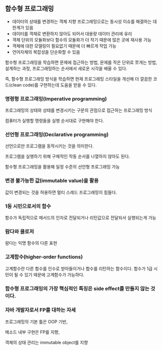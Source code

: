 ## 함수형 프로그래밍

* 데이터의 상태를 변경하는 객체 지향 프로그래밍으로는 동시성 이슈를 해결하는 데 한계가 있음
* 데이터를 객체로 변환하지 않아도 되어서 대용량 데이터 관리에 유리
* 객체 단위의 모듈화보다 함수의 모듈화가 더 작기 때문에 많은 곳에 재사용 가능
* 객체에 대한 모델링이 필요없기 때문에 더 빠르게 작업 가능
* 언어자체의 복잡성을 단순화할 수 있음

함수형 프로그래밍을 학습하면 문제에 접근하는 방법, 문제를 작은 단위로 쪼개는 방법, 설계하는 과정, 프로그래밍하는 순서에서 새로운 시각을 배울 수 있다.

즉, 함수형 프로그래밍 방식을 학습하면 현재 프로그래밍 스타일을 개선해 더 깔끔한 코드(clean code)를 구현하는데 도움을 받을 수 있다.



### 명령형 프로그래밍(Imperative programming)

프로그래밍의 상태와 상태를 변경시키는 구문의 관점으로 접근하는 프로그래밍 방식

컴퓨터가 실행할 명령들을 실행 순서대로 구현해야 한다.

### 선언형 프로그래밍(Declarative programming)

선언으로만 프로그램을 동작시키는 것을 의미한다.

프로그램을 실행하기 위해 구체적인 작동 순서를 나열하지 않아도 된다.



함수형 프로그래밍을 활용해 일정 수준의 선언형 프로그래밍 가능



### 변경 불가능한 값(immutable value)을 활용

값이 변경되는 것을 허용하면 멀티 스레드 프로그래밍이 힘들다.



### 1등 시민으로서의 함수

함수가 독립적으로 메서드의 인자로 전달되거나 리턴값으로 전달되서 실행되는게 가능



### 람다와 클로저

람다는 익명 함수의 다른 표현



### 고계함수(higher-order functions)

고계함수란 다른 함수를 인수로 받아들이거나 함수를 리턴하는 함수이다. 함수가 1급 시민이 될 수 있기 때문에 고계함수가 가능하다.



### 함수형 프로그래밍의 가장 핵심적인 특징은 side effect를 만들지 않는 것이다.



### 자바 개발자로서 FP를 대하는 자세

프로그래밍의 기본 틀은 OOP 기반,

메소드 내부 구현은 FP를 지향,

객체의 상태 관리는 immutable object를 지향





